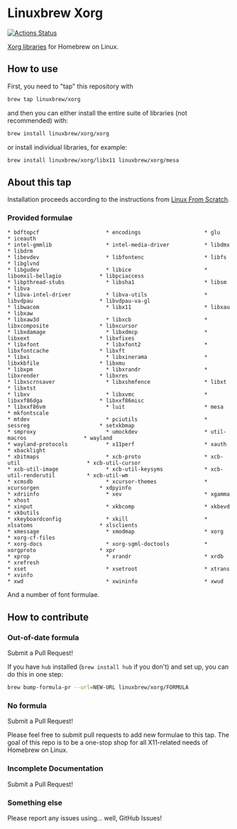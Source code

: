 # Linuxbrew Xorg

[![Actions Status](https://github.com/Linuxbrew/homebrew-xorg/workflows/Audit/badge.svg)](https://github.com/Linuxbrew/homebrew-xorg/actions)


[Xorg libraries][xorg-libs] for Homebrew on Linux.

## How to use

First, you need to "tap" this repository with

```sh
brew tap linuxbrew/xorg
```

and then you can either install the entire suite of libraries (not recommended) with:

```sh
brew install linuxbrew/xorg/xorg
```

or install individual libraries, for example:

```sh
brew install linuxbrew/xorg/libx11 linuxbrew/xorg/mesa
```

## About this tap

Installation proceeds according to the instructions from [Linux From Scratch][lfs].

### Provided formulae

    * bdftopcf                     * encodings                    * glu                          * iceauth
    * intel-gmmlib                 * intel-media-driver           * libdmx                       * libdrm
    * libevdev                     * libfontenc                   * libfs                        * libglvnd
    * libgudev                     * libice                       * libomxil-bellagio            * libpciaccess
    * libpthread-stubs             * libsha1                      * libsm                        * libva
    * libva-intel-driver           * libva-utils                  * libvdpau                     * libvdpau-va-gl
    * libwacom                     * libx11                       * libxau                       * libxaw
    * libxaw3d                     * libxcb                       * libxcomposite                * libxcursor
    * libxdamage                   * libxdmcp                     * libxext                      * libxfixes
    * libxfont                     * libxfont2                    * libxfontcache                * libxft
    * libxi                        * libxinerama                  * libxkbfile                   * libxmu
    * libxpm                       * libxrandr                    * libxrender                   * libxres
    * libxscrnsaver                * libxshmfence                 * libxt                        * libxtst
    * libxv                        * libxvmc                      * libxxf86dga                  * libxxf86misc
    * libxxf86vm                   * luit                         * mesa                         * mkfontscale
    * mtdev                        * pciutils                     * sessreg                      * setxkbmap
    * smproxy                      * umockdev                     * util-macros                  * wayland
    * wayland-protocols            * x11perf                      * xauth                        * xbacklight
    * xbitmaps                     * xcb-proto                    * xcb-util                     * xcb-util-cursor
    * xcb-util-image               * xcb-util-keysyms             * xcb-util-renderutil          * xcb-util-wm
    * xcmsdb                       * xcursor-themes               * xcursorgen                   * xdpyinfo
    * xdriinfo                     * xev                          * xgamma                       * xhost
    * xinput                       * xkbcomp                      * xkbevd                       * xkbutils
    * xkeyboardconfig              * xkill                        * xlsatoms                     * xlsclients
    * xmessage                     * xmodmap                      * xorg                         * xorg-cf-files
    * xorg-docs                    * xorg-sgml-doctools           * xorgproto                    * xpr
    * xprop                        * xrandr                       * xrdb                         * xrefresh
    * xset                         * xsetroot                     * xtrans                       * xvinfo
    * xwd                          * xwininfo                     * xwud

And a number of font formulae.

## How to contribute

### Out-of-date formula

Submit a Pull Request!

If you have `hub` installed (`brew install hub` if you don't) and set up,
you can do this in one step:

```sh
brew bump-formula-pr --url=NEW-URL linuxbrew/xorg/FORMULA
```

### No formula

Submit a Pull Request!

Please feel free to submit pull requests to add new formulae to this tap.
The goal of this repo is to be a one-stop shop for all X11-related needs of Homebrew on Linux.

### Incomplete Documentation

Submit a Pull Request!

### Something else

Please report any issues using... well, GitHub Issues!

[lfs]: http://www.linuxfromscratch.org/blfs/view/stable/x/x7lib.html
[xorg-libs]: http://www.x.org/wiki/guide/client-ecosystem
